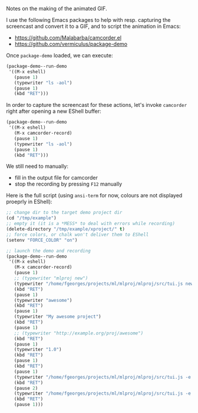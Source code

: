 Notes on the making of the animated GIF.

I use the following Emacs packages to help with resp. capturing the screencast
and convert it to a GIF, and to script the animation in Emacs:

- https://github.com/Malabarba/camcorder.el
- https://github.com/vermiculus/package-demo

Once `package-demo` loaded, we can execute:

```lisp
(package-demo--run-demo
 '((M-x eshell)
   (pause 1)
   (typewriter "ls -aol")
   (pause 1)
   (kbd "RET")))
```

In order to capture the screencast for these actions, let's invoke `camcorder`
right after opening a new EShell buffer:

```lisp
(package-demo--run-demo
 '((M-x eshell)
   (M-x camcorder-record)
   (pause 1)
   (typewriter "ls -aol")
   (pause 1)
   (kbd "RET")))
```

We still need to manually:

- fill in the output file for camcorder
- stop the recording by pressing `F12` manually

Here is the full script (using `ansi-term` for now, colours are not displayed
proeprly in EShell):

```lisp
;; change dir to the target demo project dir
(cd "/tmp/example")
;; empty it (it is a *MESS* to deal with errors while recording)
(delete-directory "/tmp/example/xproject/" t)
;; force colors, or chalk won't deliver them to EShell
(setenv "FORCE_COLOR" "on")

;; launch the demo and recording
(package-demo--run-demo
 '((M-x eshell)
   (M-x camcorder-record)
   (pause 1)
   ;; (typewriter "mlproj new")
   (typewriter "/home/fgeorges/projects/ml/mlproj/mlproj/src/tui.js new")
   (kbd "RET")
   (pause 1)
   (typewriter "awesome")
   (kbd "RET")
   (pause 1)
   (typewriter "My awesome project")
   (kbd "RET")
   (pause 1)
   ;; (typewriter "http://example.org/proj/awesome")
   (kbd "RET")
   (pause 1)
   (typewriter "1.0")
   (kbd "RET")
   (pause 1)
   (kbd "RET")
   (pause 1)
   (typewriter "/home/fgeorges/projects/ml/mlproj/mlproj/src/tui.js -e prod show")
   (kbd "RET")
   (pause 2)
   (typewriter "/home/fgeorges/projects/ml/mlproj/mlproj/src/tui.js -e prod setup")
   (kbd "RET")
   (pause 1)))
```
